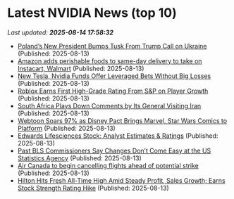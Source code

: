 # Latest NVIDIA News (top 10)
_Last updated: **2025-08-14 17:58:32**_

- [Poland’s New President Bumps Tusk From Trump Call on Ukraine](https://biztoc.com/x/56a3ead04f026873) (Published: 2025-08-13)
- [Amazon adds perishable foods to same-day delivery to take on Instacart, Walmart](https://biztoc.com/x/503387652bcd66e2) (Published: 2025-08-13)
- [New Tesla, Nvidia Funds Offer Leveraged Bets Without Big Losses](https://biztoc.com/x/a11eeff67ce64014) (Published: 2025-08-13)
- [Roblox Earns First High-Grade Rating From S&P on Player Growth](https://biztoc.com/x/ede2c97508a406f4) (Published: 2025-08-13)
- [South Africa Plays Down Comments by Its General Visiting Iran](https://biztoc.com/x/403637e66168b427) (Published: 2025-08-13)
- [Webtoon Soars 97% as Disney Pact Brings Marvel, Star Wars Comics to Platform](https://biztoc.com/x/6dd5feb383179bd4) (Published: 2025-08-13)
- [Edwards Lifesciences Stock: Analyst Estimates & Ratings](https://biztoc.com/x/c155554baee191ce) (Published: 2025-08-13)
- [Past BLS Commissioners Say Changes Don’t Come Easy at the US Statistics Agency](https://biztoc.com/x/d2fd346e4a851d2e) (Published: 2025-08-13)
- [Air Canada to begin cancelling flights ahead of potential strike](https://biztoc.com/x/3003eb369bfaa464) (Published: 2025-08-13)
- [Hilton Hits Fresh All-Time High Amid Steady Profit, Sales Growth; Earns Stock Strength Rating Hike](https://biztoc.com/x/36f4b8ccdf8812b8) (Published: 2025-08-13)
